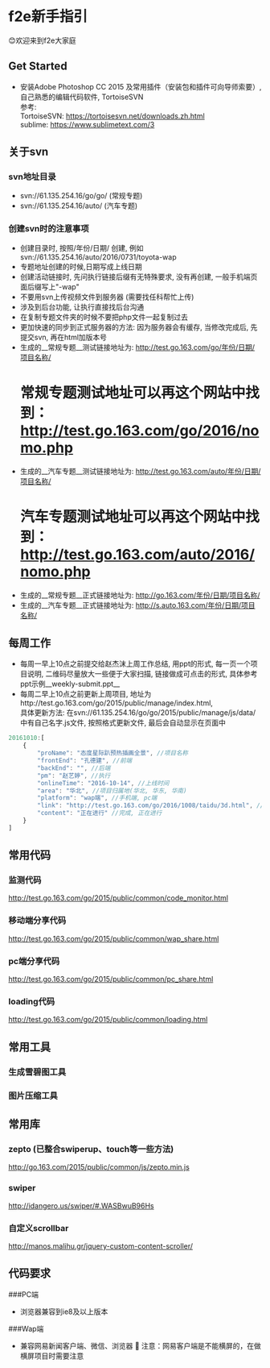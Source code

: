 # f2e新手指引  
:blush:欢迎来到f2e大家庭  
## Get Started
- 安装Adobe Photoshop CC 2015 及常用插件（安装包和插件可向导师索要）, 自己熟悉的编辑代码软件, TortoiseSVN  
参考:  
TortoiseSVN: https://tortoisesvn.net/downloads.zh.html  
sublime: https://www.sublimetext.com/3

## 关于svn  

### svn地址目录
- svn://61.135.254.16/go/go/ (常规专题)  
- svn://61.135.254.16/auto/ (汽车专题)

### 创建svn时的注意事项
- 创建目录时, 按照/年份/日期/ 创建, 例如svn://61.135.254.16/auto/2016/0731/toyota-wap  
- 专题地址创建的时候,日期写成上线日期  
- 创建活动链接时, 先问执行链接后缀有无特殊要求, 没有再创建, 一般手机端页面后缀写上"-wap"  
- 不要用svn上传视频文件到服务器 (需要找任科帮忙上传)  
- 涉及到后台功能, 让执行直接找后台沟通  
- 在复制专题文件夹的时候不要把php文件一起复制过去  
- 更加快速的同步到正式服务器的方法: 因为服务器会有缓存, 当修改完成后, 先提交svn, 再在html加版本号  
- 生成的__常规专题__测试链接地址为: http://test.go.163.com/go/年份/日期/项目名称/  
	#  常规专题测试地址可以再这个网站中找到： http://test.go.163.com/go/2016/nomo.php
- 生成的__汽车专题__测试链接地址为: http://test.go.163.com/auto/年份/日期/项目名称/           
	# 汽车专题测试地址可以再这个网站中找到： http://test.go.163.com/auto/2016/nomo.php
- 生成的__常规专题__正式链接地址为: http://go.163.com/年份/日期/项目名称/  
- 生成的__汽车专题__正式链接地址为: http://s.auto.163.com/年份/日期/项目名称/  

## 每周工作
- 每周一早上10点之前提交给赵杰沫上周工作总结, 用ppt的形式, 每一页一个项目说明, 二维码尽量放大一些便于大家扫描, 链接做成可点击的形式, 具体参考ppt示例__weekly-submit.ppt__  
- 每周二早上10点之前更新上周项目, 地址为http://test.go.163.com/go/2015/public/manage/index.html,  
具体更新方法: 在svn://61.135.254.16/go/go/2015/public/manage/js/data/ 中有自己名字.js文件, 按照格式更新文件, 最后会自动显示在页面中  
```js
20161010:[
	{
		"proName": "态度星际趴预热插画全景", //项目名称
		"frontEnd": "孔德建", //前端
		"backEnd": "", //后端
		"pm": "赵艺婷", //执行
		"onlineTime": "2016-10-14", //上线时间
		"area": "华北", //项目归属地(华北, 华东, 华南)
		"platform": "wap端", //手机端, pc端
		"link": "http://test.go.163.com/go/2016/1008/taidu/3d.html", //项目地址
		"content": "正在进行" //完成, 正在进行
	}
]
```

## 常用代码

### 监测代码
http://test.go.163.com/go/2015/public/common/code_monitor.html  

### 移动端分享代码
http://test.go.163.com/go/2015/public/common/wap_share.html

### pc端分享代码
http://test.go.163.com/go/2015/public/common/pc_share.html

### loading代码
http://test.go.163.com/go/2015/public/common/loading.html  

## 常用工具
### 生成雪碧图工具
### 图片压缩工具

## 常用库

### zepto (已整合swiperup、touch等一些方法)
http://go.163.com/2015/public/common/js/zepto.min.js

### swiper
http://idangero.us/swiper/#.WASBwuB96Hs  

### 自定义scrollbar  
http://manos.malihu.gr/jquery-custom-content-scroller/


## 代码要求
###PC端
- 浏览器兼容到ie8及以上版本

###Wap端
- 兼容网易新闻客户端、微信、浏览器
:small_red_triangle: 注意：网易客户端是不能横屏的，在做横屏项目时需要注意
